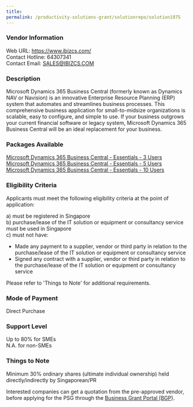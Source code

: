 ```yaml
---
title: 
permalink: /productivity-solutions-grant/solutionrepo/solution1975
---
```


### Vendor Information
Web URL: https://www.ibizcs.com/ <br>Contact Hotline: 64307341 <br>Contact Email: SALES@IBIZCS.COM <br>

### Description

Microsoft Dynamics 365 Business Central (formerly known as Dynamics NAV or Navision) is an innovative Enterprise Resource Planning (ERP) system that automates and streamlines business processes. This comprehensive business application for small-to-midsize organizations is scalable, easy to configure, and simple to use. If your business outgrows your current financial software or legacy system, Microsoft Dynamics 365 Business Central will be an ideal replacement for your business.

### Packages Available

<a href='https://www.gobusiness.gov.sg/images/psg/20200421_Desensitised_Annex_3_Part_1.pdf' target='_blank'>Microsoft Dynamics 365 Business Central - Essentials - 3 Users</a><br/>
<a href='https://www.gobusiness.gov.sg/images/psg/20200421_Desensitised_Annex_3_Part_2.pdf' target='_blank'>Microsoft Dynamics 365 Business Central - Essentials - 5 Users</a><br/>
<a href='https://www.gobusiness.gov.sg/images/psg/20200421_Desensitised_Annex_3_Part_3.pdf' target='_blank'>Microsoft Dynamics 365 Business Central - Essentials - 10 Users</a><br/>

### Eligibility Criteria

Applicants must meet the following eligibility criteria at the point of application:

a) must be registered in Singapore <br>
b) purchase/lease of the IT solution or equipment or consultancy service must be used in Singapore <br>
c) must not have:
- Made any payment to a supplier, vendor or third party in relation to the purchase/lease of the IT solution or equipment or consultancy service
- Signed any contract with a supplier, vendor or third party in relation to the purchase/lease of the IT solution or equipment or consultancy service

Please refer to 'Things to Note' for additional requirements.

### Mode of Payment
Direct Purchase

### Support Level
Up to 80% for SMEs <br>
N.A. for non-SMEs

### Things to Note
Minimum 30% ordinary shares (ultimate individual ownership) held directly/indirectly by Singaporean/PR

Interested companies can get a quotation from the pre-approved vendor, before applying for the PSG through the <a target='_blank' href='https://www.businessgrants.gov.sg/'>Business Grant Portal (BGP)</a>.
